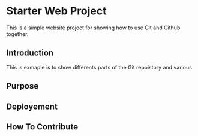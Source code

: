 # Starter Web Project

This is a simple website project for
showing how to use Git and Github together.

## Introduction

This is exmaple is to show differents parts
of the Git repoistory and various

## Purpose

## Deployement

## How To Contribute


